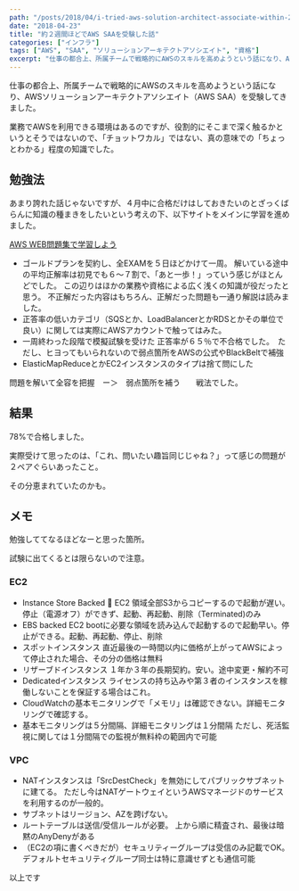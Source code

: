 ```yaml
---
path: "/posts/2018/04/i-tried-aws-solution-architect-associate-within-2-weeks/"
date: "2018-04-23"
title: "約２週間ほどでAWS SAAを受験した話"
categories: ["インフラ"]
tags: ["AWS", "SAA", "ソリューションアーキテクトアソシエイト", "資格"]
excerpt: "仕事の都合上、所属チームで戦略的にAWSのスキルを高めようという話になり、AWSソリューションアーキテクトアソシエイト（AWS SAA）を受験してきました。業務でAWSを利用できる環境はあるのですが..."
---
```


仕事の都合上、所属チームで戦略的にAWSのスキルを高めようという話になり、AWSソリューションアーキテクトアソシエイト（AWS SAA）を受験してきました。

業務でAWSを利用できる環境はあるのですが、役割的にそこまで深く触るかというとそうではないので、「チョットワカル」ではない、真の意味での「ちょっとわかる」程度の知識でした。

## 勉強法

あまり誇れた話じゃないですが、４月中に合格だけはしておきたいのとざっくばらんに知識の種まきをしたいという考えの下、以下サイトをメインに学習を進めました。

[AWS WEB問題集で学習しよう]( https://aws.koiwaclub.com/)

* ゴールドプランを契約し、全EXAMを５日ほどかけて一周。 解いている途中の平均正解率は初見でも６〜７割で、「あと一歩！」っていう感じがほとんどでした。 この辺りはほかの業務や資格による広く浅くの知識が役だったと思う。 不正解だった内容はもちろん、正解だった問題も一通り解説は読みました。
* 正答率の低いカテゴリ（SQSとか、LoadBalancerとかRDSとかその単位で良い）に関しては実際にAWSアカウントで触ってはみた。
* 一周終わった段階で模擬試験を受けた 正答率が６５％で不合格でした。　ただし、ヒヨってもいられないので弱点箇所をAWSの公式やBlackBeltで補強
* ElasticMapReduceとかEC2インスタンスのタイプは捨て問にした

問題を解いて全容を把握　ー＞　弱点箇所を補う　　戦法でした。

## 結果

78%で合格しました。

実際受けて思ったのは、「これ、問いたい趣旨同じじゃね？」って感じの問題が２ペアぐらいあったこと。

その分恵まれていたのかも。

## メモ

勉強しててなるほどなーと思った箇所。

試験に出てくるとは限らないので注意。

### EC2

* Instance Store Backed  EC2 領域全部S3からコピーするので起動が遅い。停止（電源オフ）ができず、起動、再起動、削除（Terminated)のみ
* EBS backed EC2 bootに必要な領域を読み込んで起動するので起動早い。停止ができる。起動、再起動、停止、削除
* スポットインスタンス 直近最後の一時間以内に価格が上がってAWSによって停止された場合、その分の価格は無料
* リザーブドインスタンス １年か３年の長期契約。安い。途中変更・解約不可
* Dedicatedインスタンス ライセンスの持ち込みや第３者のインスタンスを稼働しないことを保証する場合はこれ。
* CloudWatchの基本モニタリングで「メモリ」は確認できない。詳細モニタリングで確認する。
* 基本モニタリングは５分間隔、詳細モニタリングは１分間隔 ただし、死活監視に関しては１分間隔での監視が無料枠の範囲内で可能

### VPC

* NATインスタンスは「SrcDestCheck」を無効にしてパブリックサブネットに建てる。 ただし今はNATゲートウェイというAWSマネージドのサービスを利用するのが一般的。
* サブネットはリージョン、AZを跨げない。
* ルートテーブルは送信/受信ルールが必要。 上から順に精査され、最後は暗黙のAnyDenyがある
* （EC2の項に書くべきだが）セキュリティーグループは受信のみ記載でOK。 デフォルトセキュリティグループ同士は特に意識せずとも通信可能

以上です